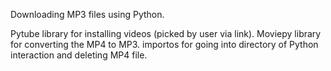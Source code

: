 Downloading MP3 files using Python.

Pytube library for installing videos (picked by user via link).
Moviepy library for converting the MP4 to MP3.
importos for going into directory of Python interaction and deleting MP4 file.
